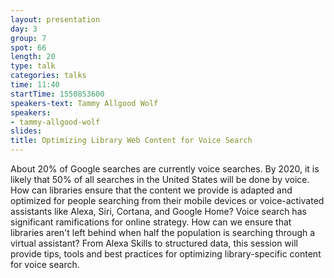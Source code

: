 ```yaml
---
layout: presentation
day: 3
group: 7
spot: 66
length: 20
type: talk
categories: talks
time: 11:40
startTime: 1550853600
speakers-text: Tammy Allgood Wolf
speakers:
- tammy-allgood-wolf
slides:
title: Optimizing Library Web Content for Voice Search
---
```

About 20% of Google searches are currently voice searches. By 2020, it is likely that 50% of all searches in the United States will be done by voice. How can libraries ensure that the content we provide is adapted and optimized for people searching from their mobile devices or voice-activated assistants like Alexa, Siri, Cortana, and Google Home? Voice search has significant ramifications for online strategy. How can we ensure that libraries aren't left behind when half the population is searching through a virtual assistant? From Alexa Skills to structured data, this session will provide tips, tools and best practices for optimizing library-specific content for voice search.
